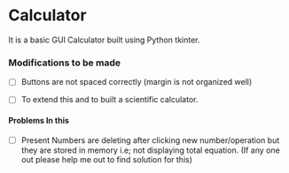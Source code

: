 # Calculator
 It is a basic GUI Calculator built using Python tkinter.
 
 
 ### Modifications to be made
 - [ ] Buttons are not spaced correctly (margin is not organized well)
 - [ ] To extend this and to built a scientific calculator.
 
 
 
 #### Problems In this
  - [ ] Present Numbers are deleting after clicking new number/operation but they are stored in memory i.e; not displaying total equation.
 (If any one out please help me out to find solution for this) 
 
